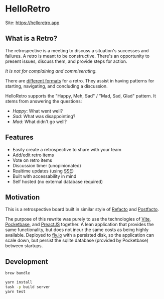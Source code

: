 # HelloRetro

Site: https://helloretro.app

## What is a Retro?

The retrospective is a meeting to discuss a situation's successes and failures.
A retro is meant to be constructive. There's an opportunity to present issues,
discuss them, and provide steps for action.

_It is not for complaining and commiserating._

There are
[different formats](https://miro.com/blog/best-retrospective-templates/) for a
retro. They assist in having patterns for starting, navigating, and concluding a
discussion.

HelloRetro supports the "Happy, Meh, Sad" / "Mad, Sad, Glad" pattern. It stems
from answering the questions:

- _Happy_: What went well?
- _Sad_: What was disappointing?
- _Mad_: What didn't go well?

## Features

- Easily create a retrospective to share with your team
- Add/edit retro items
- Vote on retro items
- Discussion timer (unopinionated)
- Realtime updates (using
  [SSE](https://developer.mozilla.org/en-US/docs/Web/API/Server-sent_events/Using_server-sent_events))
- Built with accessability in mind
- Self hosted (no external database required)

## Motivation

This is a retrospective board built in similar style of
[Refacto](https://github.com/davidje13/Refacto) and
[Postfacto](https://github.com/vmware-archive/postfacto).

The purpose of this rewrite was purely to use the technologies of
[Vite](https://vitejs.dev/), [Pocketbase](https://pocketbase.io/), and
[PreactJS](https://preactjs.com/) together. A lean application that provides the
same functionality, but does not incur the same costs as being highly available.
Deployed to [fly.io](https://fly.io/) with a persisted disk, so the application
can scale down, but persist the sqlite database (provided by Pocketbase) between
startups.

## Development

```bash
brew bundle

yarn install
task -p build server
yarn test
```

